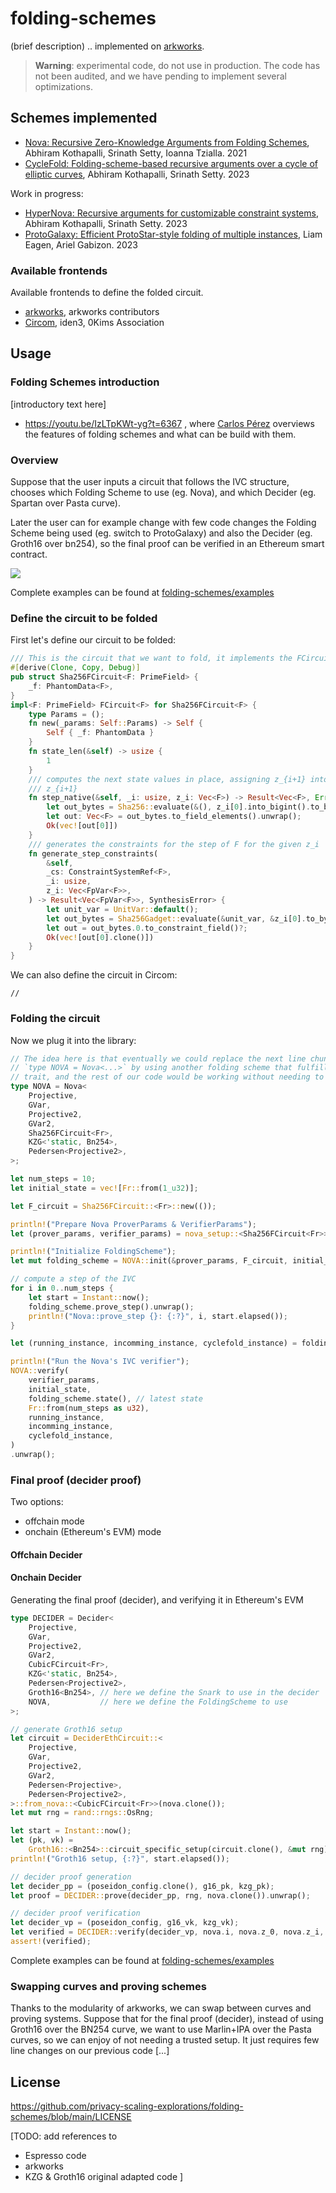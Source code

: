 # folding-schemes
(brief description) .. implemented on [arkworks](https://github.com/arkworks-rs).

> **Warning**: experimental code, do not use in production. The code has not been audited, and we have pending to implement several optimizations.

## Schemes implemented
- [Nova: Recursive Zero-Knowledge Arguments from Folding Schemes](https://eprint.iacr.org/2021/370.pdf), Abhiram Kothapalli, Srinath Setty, Ioanna Tzialla. 2021
- [CycleFold: Folding-scheme-based recursive arguments over a cycle of elliptic curves](https://eprint.iacr.org/2023/1192.pdf), Abhiram Kothapalli, Srinath Setty. 2023

Work in progress:

- [HyperNova: Recursive arguments for customizable constraint systems](https://eprint.iacr.org/2023/573.pdf), Abhiram Kothapalli, Srinath Setty. 2023
- [ProtoGalaxy: Efficient ProtoStar-style folding of multiple instances](https://eprint.iacr.org/2023/1106.pdf), Liam Eagen, Ariel Gabizon. 2023

### Available frontends
Available frontends to define the folded circuit.

- [arkworks](https://github.com/arkworks-rs), arkworks contributors
- [Circom](https://github.com/iden3/circom), iden3, 0Kims Association

## Usage

### Folding Schemes introduction
[introductory text here]

- https://youtu.be/IzLTpKWt-yg?t=6367 , where [Carlos Pérez](https://twitter.com/CPerezz19) overviews the features of folding schemes and what can be build with them.

### Overview
Suppose that the user inputs a circuit that follows the IVC structure, chooses which Folding Scheme to use (eg. Nova), and which Decider (eg. Spartan over Pasta curve).

Later the user can for example change with few code changes the Folding Scheme being used (eg. switch to ProtoGalaxy) and also the Decider (eg. Groth16 over bn254), so the final proof can be verified in an Ethereum smart contract.

<!--
![](https://hackmd.io/_uploads/H1r7z9I32.png)
*note: this diagram will be improved and done with some non-handwritten tool.*
-->
![](folding-schemes-lib-pipeline.png)

Complete examples can be found at [folding-schemes/examples](https://github.com/privacy-scaling-explorations/folding-schemes/tree/main/folding-schemes/examples)

### Define the circuit to be folded
First let's define our circuit to be folded:

```rust
/// This is the circuit that we want to fold, it implements the FCircuit trait
#[derive(Clone, Copy, Debug)]
pub struct Sha256FCircuit<F: PrimeField> {
    _f: PhantomData<F>,
}
impl<F: PrimeField> FCircuit<F> for Sha256FCircuit<F> {
    type Params = ();
    fn new(_params: Self::Params) -> Self {
        Self { _f: PhantomData }
    }
    fn state_len(&self) -> usize {
        1
    }
    /// computes the next state values in place, assigning z_{i+1} into z_i, and computing the new
    /// z_{i+1}
    fn step_native(&self, _i: usize, z_i: Vec<F>) -> Result<Vec<F>, Error> {
        let out_bytes = Sha256::evaluate(&(), z_i[0].into_bigint().to_bytes_le()).unwrap();
        let out: Vec<F> = out_bytes.to_field_elements().unwrap();
        Ok(vec![out[0]])
    }
    /// generates the constraints for the step of F for the given z_i
    fn generate_step_constraints(
        &self,
        _cs: ConstraintSystemRef<F>,
        _i: usize,
        z_i: Vec<FpVar<F>>,
    ) -> Result<Vec<FpVar<F>>, SynthesisError> {
        let unit_var = UnitVar::default();
        let out_bytes = Sha256Gadget::evaluate(&unit_var, &z_i[0].to_bytes()?)?;
        let out = out_bytes.0.to_constraint_field()?;
        Ok(vec![out[0].clone()])
    }
}
```

We can also define the circuit in Circom:
```circom
//
```

### Folding the circuit
Now we plug it into the library:
```rust
// The idea here is that eventually we could replace the next line chunk that defines the
// `type NOVA = Nova<...>` by using another folding scheme that fulfills the `FoldingScheme`
// trait, and the rest of our code would be working without needing to be updated.
type NOVA = Nova<
    Projective,
    GVar,
    Projective2,
    GVar2,
    Sha256FCircuit<Fr>,
    KZG<'static, Bn254>,
    Pedersen<Projective2>,
>;

let num_steps = 10;
let initial_state = vec![Fr::from(1_u32)];

let F_circuit = Sha256FCircuit::<Fr>::new(());

println!("Prepare Nova ProverParams & VerifierParams");
let (prover_params, verifier_params) = nova_setup::<Sha256FCircuit<Fr>>(F_circuit);

println!("Initialize FoldingScheme");
let mut folding_scheme = NOVA::init(&prover_params, F_circuit, initial_state.clone()).unwrap();

// compute a step of the IVC
for i in 0..num_steps {
    let start = Instant::now();
    folding_scheme.prove_step().unwrap();
    println!("Nova::prove_step {}: {:?}", i, start.elapsed());
}

let (running_instance, incomming_instance, cyclefold_instance) = folding_scheme.instances();

println!("Run the Nova's IVC verifier");
NOVA::verify(
    verifier_params,
    initial_state,
    folding_scheme.state(), // latest state
    Fr::from(num_steps as u32),
    running_instance,
    incomming_instance,
    cyclefold_instance,
)
.unwrap();
```

### Final proof (decider proof)
Two options:

- offchain mode
- onchain (Ethereum's EVM) mode

#### Offchain Decider

#### Onchain Decider
Generating the final proof (decider), and verifying it in Ethereum's EVM

```rust
type DECIDER = Decider<
    Projective,
    GVar,
    Projective2,
    GVar2,
    CubicFCircuit<Fr>,
    KZG<'static, Bn254>,
    Pedersen<Projective2>,
    Groth16<Bn254>, // here we define the Snark to use in the decider
    NOVA,           // here we define the FoldingScheme to use
>;

// generate Groth16 setup
let circuit = DeciderEthCircuit::<
    Projective,
    GVar,
    Projective2,
    GVar2,
    Pedersen<Projective>,
    Pedersen<Projective2>,
>::from_nova::<CubicFCircuit<Fr>>(nova.clone());
let mut rng = rand::rngs::OsRng;

let start = Instant::now();
let (pk, vk) =
    Groth16::<Bn254>::circuit_specific_setup(circuit.clone(), &mut rng).unwrap();
println!("Groth16 setup, {:?}", start.elapsed());

// decider proof generation
let decider_pp = (poseidon_config.clone(), g16_pk, kzg_pk);
let proof = DECIDER::prove(decider_pp, rng, nova.clone()).unwrap();

// decider proof verification
let decider_vp = (poseidon_config, g16_vk, kzg_vk);
let verified = DECIDER::verify(decider_vp, nova.i, nova.z_0, nova.z_i, &nova.U_i, &nova.u_i, proof).unwrap();
assert!(verified);
```

Complete examples can be found at [folding-schemes/examples](https://github.com/privacy-scaling-explorations/folding-schemes/tree/main/folding-schemes/examples)

### Swapping curves and proving schemes
Thanks to the modularity of arkworks, we can swap between curves and proving systems.
Suppose that for the final proof (decider), instead of using Groth16 over the BN254 curve, we want to use Marlin+IPA over the Pasta curves, so we can enjoy of not needing a trusted setup.
It just requires few line changes on our previous code [...]


## License
https://github.com/privacy-scaling-explorations/folding-schemes/blob/main/LICENSE

[TODO: add references to
- Espresso code
- arkworks
- KZG & Groth16 original adapted code
]
